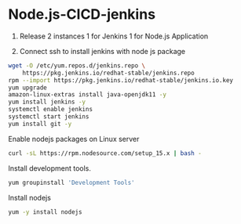 # Node.js-CICD-jenkins 

1. Release 2 instances
   1 for Jenkins
   1 for Node.js Application

2. Connect ssh to install jenkins with node js package

```sh
wget -O /etc/yum.repos.d/jenkins.repo \
    https://pkg.jenkins.io/redhat-stable/jenkins.repo
rpm --import https://pkg.jenkins.io/redhat-stable/jenkins.io.key
yum upgrade
amazon-linux-extras install java-openjdk11 -y
yum install jenkins -y
systemctl enable jenkins
systemctl start jenkins
yum install git -y
```

Enable nodejs packages on Linux server
```sh
curl -sL https://rpm.nodesource.com/setup_15.x | bash -
```

Install development tools.
```sh
yum groupinstall 'Development Tools'
```

Install nodejs
```sh
yum -y install nodejs
```
